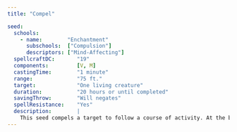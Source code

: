 ```yaml
---
title: "Compel"

seed:
  schools:
    - name:        "Enchantment"
      subschools:  ["Compulsion"]
      descriptors: ["Mind-Affecting"]
  spellcraftDC:       "19"
  components:         [V, M]
  castingTime:        "1 minute"
  range:              "75 ft."
  target:             "One living creature"
  duration:           "20 hours or until completed"
  savingThrow:        "Will negates"
  spellResistance:    "Yes"
  description:        |
    This seed compels a target to follow a course of activity. At the basic level of effect, a spell using the compel seed must be worded in such a manner as to make the activity sound reasonable. Asking the creature to do an obviously harmful act automatically negates the effect (unless the Spellcraft DC has been increased to avoid this limitation; see below). To compel a creature to follow an outright unreasonable course of action, increase the Spellcraft DC by +10. The compelled course of activity can continue for the entire duration. If the compelled activity can be completed in a shorter time, the spell ends when the subject finishes what he or she was asked to do. The caster can instead specify conditions that will trigger a special activity during the duration. If the condition is not met before the spell using this seed expires, the activity is not performed.
---
```

